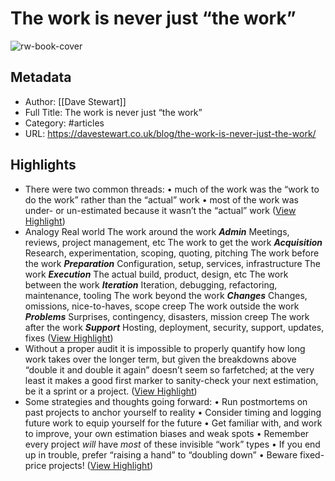 # The work is never just “the work”

![rw-book-cover](https://davestewart.co.uk/assets/img/estimation-featured.8a1cc5e0.png)

## Metadata
- Author: [[Dave Stewart]]
- Full Title: The work is never just “the work”
- Category: #articles
- URL: https://davestewart.co.uk/blog/the-work-is-never-just-the-work/

## Highlights
- There were two common threads:
  • much of the work was the “work to do the work” rather than the “actual” work
  • most of the work was under- or un-estimated because it wasn’t the “actual” work ([View Highlight](https://read.readwise.io/read/01h215r5w8d4arzqq59ek8w8wm))
- Analogy Real world The work around the work ***Admin*** 
  Meetings, reviews, project management, etc The work to get the work ***Acquisition*** 
  Research, experimentation, scoping, quoting, pitching The work before the work ***Preparation*** 
  Configuration, setup, services, infrastructure The work ***Execution*** 
  The actual build, product, design, etc The work between the work ***Iteration*** 
  Iteration, debugging, refactoring, maintenance, tooling The work beyond the work ***Changes*** 
  Changes, omissions, nice-to-haves, scope creep The work outside the work ***Problems*** 
  Surprises, contingency, disasters, mission creep The work after the work ***Support*** 
  Hosting, deployment, security, support, updates, fixes ([View Highlight](https://read.readwise.io/read/01h215xezxttqt01pgpxynga8g))
- Without a proper audit it is impossible to properly quantify how long work takes over the longer term, but given the breakdowns above “double it and double it again” doesn’t seem so farfetched; at the very least it makes a good first marker to sanity-check your next estimation, be it a sprint or a project. ([View Highlight](https://read.readwise.io/read/01h215zccpgh0psacsdpten7sg))
- Some strategies and thoughts going forward:
  • Run postmortems on past projects to anchor yourself to reality
  • Consider timing and logging future work to equip yourself for the future
  • Get familiar with, and work to improve, your own estimation biases and weak spots
  • Remember every project *will* have *most* of these invisible “work” types
  • If you end up in trouble, prefer “raising a hand” to “doubling down”
  • Beware fixed-price projects! ([View Highlight](https://read.readwise.io/read/01h215zqndfyjerhx76fc31cmb))
